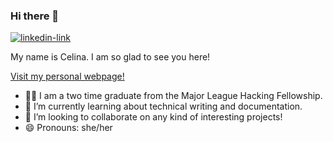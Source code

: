 ### Hi there 👋 

<p align="left">
  <a href="https://www.linkedin.com/in/celina-c-1178591b4/" target="blank"><img alt="linkedin-link" src="https://img.shields.io/badge/LinkedIn-0077B5?style=for-the-badge&logo=linkedin&logoColor=white"> </a>
</p>

My name is Celina. I am so glad to see you here!

[Visit my personal webpage!](https://cellinacywinska.github.io/personal-webpage/#/)

- 👩‍💻 I am a two time graduate from the Major League Hacking Fellowship.
- 🌱 I’m currently learning about technical writing and documentation.
- 👯 I’m looking to collaborate on any kind of interesting projects!
- 😄 Pronouns: she/her
